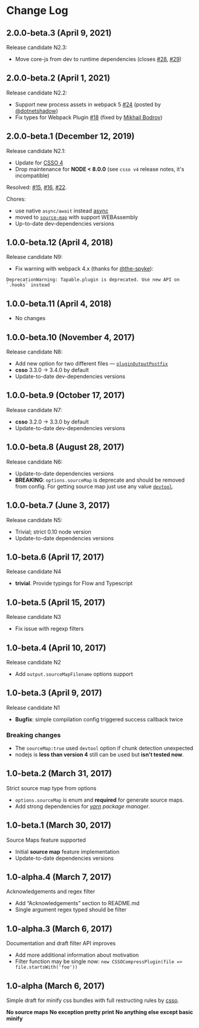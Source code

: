 # Change Log

## 2.0.0-beta.3 (April 9, 2021)

Release candidate N2.3:

* Move core-js from dev to runtime dependencies (closes [#28](https://github.com/zoobestik/csso-webpack-plugin/issues/28), [#29](https://github.com/zoobestik/csso-webpack-plugin/issues/29))

## 2.0.0-beta.2 (April 1, 2021)

Release candidate N2.2:

 * Support new process assets in webpack 5 [#24](https://github.com/zoobestik/csso-webpack-plugin/issues/24) (posted by [@dotnetshadow](https://github.com/dotnetshadow))
 * Fix types for Webpack Plugin [#18](https://github.com/zoobestik/csso-webpack-plugin/issues/18) (fixed by [Mikhail Bodrov](https://github.com/Connormiha))

## 2.0.0-beta.1 (December 12, 2019)

Release candidate N2.1:

 * Update for [CSSO 4](https://github.com/css/csso/releases/tag/v4.0.0)
 * Drop maintenance for **NODE < 8.0.0** (see `csso v4` release notes, it's incompatible)
 
Resolved:
  [#15](https://github.com/zoobestik/csso-webpack-plugin/issues/15),
  [#16](https://github.com/zoobestik/csso-webpack-plugin/issues/16),
  [#22](https://github.com/zoobestik/csso-webpack-plugin/issues/22).
 
 Chores:
 * use native  `async/await` instead [async](https://www.npmjs.com/package/async)
 * moved to [`source-map`](https://github.com/mozilla/source-map/blob/master/CHANGELOG.md#070) with support WEBAssembly
 * Up-to-date dev-dependencies versions

## 1.0.0-beta.12 (April 4, 2018)

Release candidate N9:

* Fix warning with webpack 4.x (thanks for [@the-spyke](https://github.com/the-spyke)):
```
DeprecationWarning: Tapable.plugin is deprecated. Use new API on `.hooks` instead
```

## 1.0.0-beta.11 (April 4, 2018)

* No changes

## 1.0.0-beta.10 (November 4, 2017)

Release candidate N8:

* Add new option for two different files — [`pluginOutputPostfix`](https://github.com/zoobestik/csso-webpack-plugin/commit/7da22c9c34c2172148049912589b507d7309a852#diff-04c6e90faac2675aa89e2176d2eec7d8R42)
* **csso** 3.3.0 -> 3.4.0 by default
* Update-to-date dev-dependencies versions

## 1.0.0-beta.9 (October 17, 2017)

Release candidate N7:

* **csso** 3.2.0 -> 3.3.0 by default
* Update-to-date dev-dependencies versions

## 1.0.0-beta.8 (August 28, 2017)

Release candidate N6:

* Update-to-date dependencies versions
* **BREAKING**: `options.sourceMap` is deprecate and should be removed from config.
  For getting source map just use any value [`devtool`](https://webpack.js.org/configuration/devtool/#devtool).

## 1.0.0-beta.7 (June 3, 2017)

Release candidate N5:

* Trivial; strict 0.10 node version
* Update-to-date dependencies versions

## 1.0-beta.6 (April 17, 2017)

Release candidate N4

* **trivial**. Provide typings for Flow and Typescript

## 1.0-beta.5 (April 15, 2017)

Release candidate N3

* Fix issue with regexp filters

## 1.0-beta.4 (April 10, 2017)

Release candidate N2

* Add `output.sourceMapFilename` options support

## 1.0-beta.3 (April 9, 2017)

Release candidate N1

* **Bugfix**: simple compilation config triggered success callback twice

### Breaking changes
* The `sourceMap:true` used `devtool` option if chunk detection unexpected
* nodejs is **less than version 4** still can be used but **isn't tested now**.

## 1.0-beta.2 (March 31, 2017)

Strict source map type from options

* `options.sourceMap` is enum and **required** for generate source maps.
* Add strong dependencies for *[yarn](https://yarnpkg.com/en/) package manager*.

## 1.0-beta.1 (March 30, 2017)

Source Maps feature supported 

* Initial **source map** feature implementation
* Update-to-date dependencies versions

## 1.0-alpha.4 (March 7, 2017)

Acknowledgements and regex filter

* Add “Acknowledgements” section to README.md
* Single argument regex typed should be filter

## 1.0-alpha.3 (March 6, 2017)

Documentation and draft filter API improves

* Add more additional information about motivation
* Filter function may be single now: `new CSSOCompressPlugin(file => file.startsWith('foo'))`

## 1.0-alpha (March 6, 2017)

Simple draft for minify css bundles with full restructing rules by [csso](https://github.com/csso/csso).

**No source maps**
**No exception pretty print**
**No anything else except basic minify**

